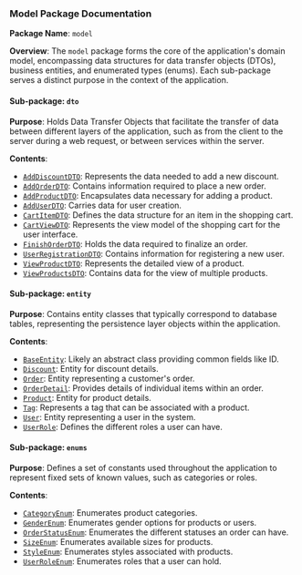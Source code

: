 ### Model Package Documentation

**Package Name**: `model`

**Overview**: The `model` package forms the core of the application's domain model, encompassing data structures for data transfer objects (DTOs), business entities, and enumerated types (enums). Each sub-package serves a distinct purpose in the context of the application.

#### Sub-package: `dto`

**Purpose**: Holds Data Transfer Objects that facilitate the transfer of data between different layers of the application, such as from the client to the server during a web request, or between services within the server.

**Contents**:

- [`AddDiscountDTO`](model/DTOs/AddDiscountDTO.java.md): Represents the data needed to add a new discount.
- [`AddOrderDTO`](model/DTOs/AddOrderDTO.java.md): Contains information required to place a new order.
- [`AddProductDTO`](model/DTOs/AddProductDTO.java.md): Encapsulates data necessary for adding a product.
- [`AddUserDTO`](model/DTOs/AddUserDTO.java.md): Carries data for user creation.
- [`CartItemDTO`](model/DTOs/CartItemDTO.java.md): Defines the data structure for an item in the shopping cart.
- [`CartViewDTO`](model/DTOs/CartViewDTO.java.md): Represents the view model of the shopping cart for the user interface.
- [`FinishOrderDTO`](model/DTOs/FinishOrderDTO.java.md): Holds the data required to finalize an order.
- [`UserRegistrationDTO`](model/DTOs/UserRegistrationDTO.java.md): Contains information for registering a new user.
- [`ViewProductDTO`](model/DTOs/ViewProductDTO.java.md): Represents the detailed view of a product.
- [`ViewProductsDTO`](model/DTOs/ViewProductsDTO.java.md): Contains data for the view of multiple products.

#### Sub-package: `entity`

**Purpose**: Contains entity classes that typically correspond to database tables, representing the persistence layer objects within the application.

**Contents**:

- [`BaseEntity`](model/Entities/BaseEntity.java.md): Likely an abstract class providing common fields like ID.
- [`Discount`](model/Entities/Discount.java.md): Entity for discount details.
- [`Order`](model/Entities/Order.java.md): Entity representing a customer's order.
- [`OrderDetail`](model/Entities/OrderDetail.java.md): Provides details of individual items within an order.
- [`Product`](model/Entities/Product.java.md): Entity for product details.
- [`Tag`](model/Entities/Tag.java.md): Represents a tag that can be associated with a product.
- [`User`](model/Entities/User.java.md): Entity representing a user in the system.
- [`UserRole`](model/Entities/UserRole.java.md): Defines the different roles a user can have.

#### Sub-package: `enums`

**Purpose**: Defines a set of constants used throughout the application to represent fixed sets of known values, such as categories or roles.

**Contents**:

- [`CategoryEnum`](CategoryEnum.java.md): Enumerates product categories.
- [`GenderEnum`](GenderEnum.java.md): Enumerates gender options for products or users.
- [`OrderStatusEnum`](OrderStatusEnum.java.md): Enumerates the different statuses an order can have.
- [`SizeEnum`](SizeEnum.java.md): Enumerates available sizes for products.
- [`StyleEnum`](StyleEnum.java.md): Enumerates styles associated with products.
- [`UserRoleEnum`](UserRoleEnum.java.md): Enumerates roles that a user can hold.
